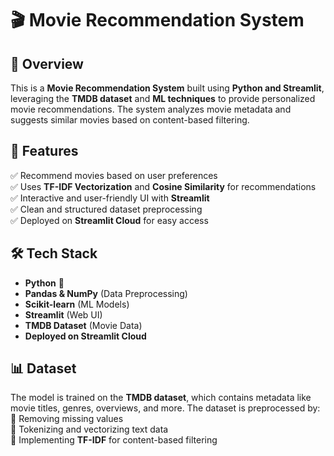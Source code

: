 # 🎬 Movie Recommendation System  

## 📌 Overview  
This is a **Movie Recommendation System** built using **Python and Streamlit**, leveraging the **TMDB dataset** and **ML techniques** to provide personalized movie recommendations. The system analyzes movie metadata and suggests similar movies based on content-based filtering.  

## 🚀 Features  
✅ Recommend movies based on user preferences  
✅ Uses **TF-IDF Vectorization** and **Cosine Similarity** for recommendations  
✅ Interactive and user-friendly UI with **Streamlit**  
✅ Clean and structured dataset preprocessing  
✅ Deployed on **Streamlit Cloud** for easy access  

## 🛠️ Tech Stack  
- **Python** 🐍  
- **Pandas & NumPy** (Data Preprocessing)  
- **Scikit-learn** (ML Models)  
- **Streamlit** (Web UI)  
- **TMDB Dataset** (Movie Data)  
- **Deployed on Streamlit Cloud**  

## 📊 Dataset  
The model is trained on the **TMDB dataset**, which contains metadata like movie titles, genres, overviews, and more. The dataset is preprocessed by:  
🔹 Removing missing values  
🔹 Tokenizing and vectorizing text data  
🔹 Implementing **TF-IDF** for content-based filtering  

